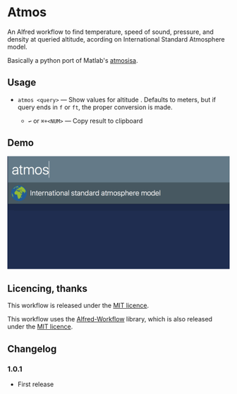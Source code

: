 # Atmos #

An Alfred workflow to find temperature, speed of sound, pressure, and density at queried altitude,
acording on International Standard Atmosphere model.

Basically a python port of Matlab's [atmosisa][atm].

## Usage ##

- `atmos <query>` — Show values for altitude <query>. Defaults to meters, but if query ends in `f` or `ft`, the proper conversion is made.
    - `↩` or `⌘+<NUM>` — Copy result to clipboard

## Demo ##

![Demo](demo.gif)

## Licencing, thanks ##

This workflow is released under the [MIT licence][mit].

This workflow uses the [Alfred-Workflow][aw] library, which is also released under the [MIT licence][mit].


## Changelog ##

### 1.0.1 ###

- First release


[mit]: ./src/LICENCE.txt
[aw]: http://www.deanishe.net/alfred-workflow/
[atm]: http://www.mathworks.com/help/aerotbx/ug/atmosisa.html
